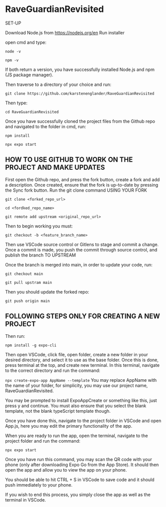 # RaveGuardianRevisited

SET-UP

Download Node.js from https://nodejs.org/en
Run installer

open cmd and type:

`node -v`

`npm -v`

If both return a version, you have successfully installed Node.js and npm (JS package manager).

Then traverse to a directory of your choice and run:

`git clone https://github.com/karstenenglander/RaveGuardianRevisited`

Then type:

`cd RaveGuardianRevisited`

Once you have successfully cloned the project files from the Github repo and navigated to the folder in cmd, run:

`npm install`

`npx expo start`

## HOW TO USE GITHUB TO WORK ON THE PROJECT AND MAKE UPDATES

First open the Github repo, and press the fork button, create a fork and add a description.
Once created, ensure that the fork is up-to-date by pressing the Sync fork button.
Run the git clone command USING YOUR FORK

`git clone <forked_repo_url>`

`cd <fordked_repo_name>`

`git remote add upstream <original_repo_url>`

Then to begin working you must:

`git checkout -b <feature_branch_name>`

Then use VSCode source control or Gitlens to stage and commit a change.
Once a commit is made, you push the commit through source control, and publish the branch TO UPSTREAM

Once the branch is merged into main, in order to update your code, run:

`git checkout main`

`git pull upstram main`

Then you should update the forked repo:

`git push origin main`

## FOLLOWING STEPS ONLY FOR CREATING A NEW PROJECT

Then run:

`npm install -g expo-cli`

Then open VSCode, click file, open folder, create a new folder in your desired directory, and select it to use as the base folder.
Once this is done, press terminal at the top, and create new terminal.
In this terminal, navigate to the correct directory and run the command:

`npx create-expo-app AppName --template` You may replace AppName with the name of your folder, for simplicity, you may use our project name, RaveGuardianRevisited.

You may be prompted to install ExpoAppCreate or something like this, just press y and continue.
You must also ensure that you select the blank template, not the blank typeScript template though.

Once you have done this, navigate to the project folder in VSCode and open App.js, here you may edit the primary functionality of the app.

When you are ready to run the app, open the terminal, navigate to the project folder and run the command:

`npx expo start`

Once you have run this command, you may scan the QR code with your phone (only after downloading Expo Go from the App Store).
It should then open the app and allow you to view the app on your phone.

You should be able to hit CTRL + S in VSCode to save code and it should push immediately to your phone.

If you wish to end this process, you simply close the app as well as the terminal in VSCode.
